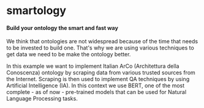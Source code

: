 # smartology

#### Build your ontology the smart and fast way

We think that ontologies are not widespread because of the time that needs to be invested to build one. That's why we are using various techniques to get data we need to be make the ontology better.

In this example we want to implement Italian ArCo (Architettura della Conoscenza) ontology by scraping data from various trusted sources from the Internet. Scraping is then used to implement QA techniques by using Artificial Intelligence (IA). In this context we use BERT, one of the most complete - as of now - pre-trained models that can be used for Natural Language Processing tasks.
 
